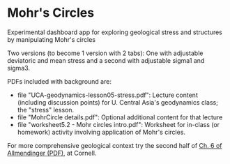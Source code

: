 # Mohr's Circles

Experimental dashboard app for exploring geological stress and structures by manipulating Mohr's circles

Two versions (to become 1 version with 2 tabs): One with adjustable deviatoric and mean stress and a second with adjustable sigma1 and sigma3.

PDFs included with background are:

- file "UCA-geodynamics-lesson05-stress.pdf": Lecture content (including discussion points) for U. Central Asia's geodynamics class; the "stress" lesson.
- file "MohrCircle details.pdf": Optional additional content for that lecture
- file "worksheet5.2 - Mohr circles intro.pdf": Worksheet for in-class (or homework) activity involving application of Mohr's circles. 

For more comprehensive geological context try the second half of [Ch. 6 of Allmendinger (PDF)](http://www.geo.cornell.edu/geology/faculty/RWA/structure-lab-manual/chapter-6.pdf), at Cornell.